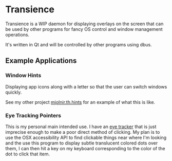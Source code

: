 # Transience

Transience is a WIP daemon for displaying overlays on the screen that can be used by other programs for fancy OS control
and window management operations.

It's written in Qt and will be controlled by other programs using dbus.

## Example Applications

### Window Hints

Displaying app icons along with a letter so that the user can switch windows quickly.

See my other project [mjolnir.th.hints](//github.com/trishume/mjolnir.th.hints) for an example of what this is like.

### Eye Tracking Pointers

This is my personal main intended use. I have an [eye tracker](https://theeyetribe.com/) that is just imprecise enough
to make a poor direct method of clicking. My plan is to use the OSX accessibility API to find clickable things near where
I'm looking and the use this program to display subtle translucent colored dots over them, I can then hit a key on my keyboard
corresponding to the color of the dot to click that item.

